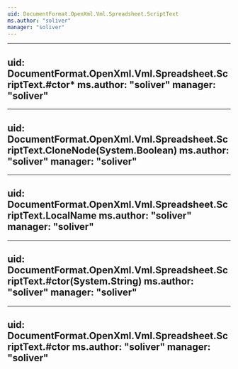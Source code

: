 ```yaml
---
uid: DocumentFormat.OpenXml.Vml.Spreadsheet.ScriptText
ms.author: "soliver"
manager: "soliver"
---
```


---
uid: DocumentFormat.OpenXml.Vml.Spreadsheet.ScriptText.#ctor*
ms.author: "soliver"
manager: "soliver"
---

---
uid: DocumentFormat.OpenXml.Vml.Spreadsheet.ScriptText.CloneNode(System.Boolean)
ms.author: "soliver"
manager: "soliver"
---

---
uid: DocumentFormat.OpenXml.Vml.Spreadsheet.ScriptText.LocalName
ms.author: "soliver"
manager: "soliver"
---

---
uid: DocumentFormat.OpenXml.Vml.Spreadsheet.ScriptText.#ctor(System.String)
ms.author: "soliver"
manager: "soliver"
---

---
uid: DocumentFormat.OpenXml.Vml.Spreadsheet.ScriptText.#ctor
ms.author: "soliver"
manager: "soliver"
---
